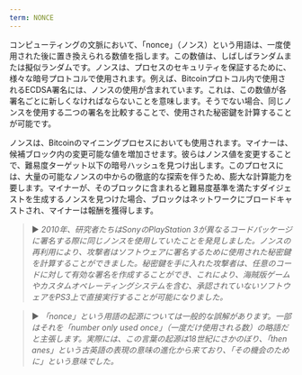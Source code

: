 ```yaml
---
term: NONCE
---
```


コンピューティングの文脈において、「nonce」（ノンス）という用語は、一度使用された後に置き換えられる数値を指します。この数値は、しばしばランダムまたは擬似ランダムです。ノンスは、プロセスのセキュリティを保証するために、様々な暗号プロトコルで使用されます。例えば、Bitcoinプロトコル内で使用されるECDSA署名には、ノンスの使用が含まれています。これは、この数値が各署名ごとに新しくなければならないことを意味します。そうでない場合、同じノンスを使用する二つの署名を比較することで、使用された秘密鍵を計算することが可能です。

ノンスは、Bitcoinのマイニングプロセスにおいても使用されます。マイナーは、候補ブロック内の変更可能な値を増加させます。彼らはノンス値を変更することで、難易度ターゲット以下の暗号ハッシュを見つけ出します。このプロセスには、大量の可能なノンスの中からの徹底的な探索を伴うため、膨大な計算能力を要します。マイナーが、そのブロックに含まれると難易度基準を満たすダイジェストを生成するノンスを見つけた場合、ブロックはネットワークにブロードキャストされ、マイナーは報酬を獲得します。

> ► *2010年、研究者たちはSonyのPlayStation 3が異なるコードパッケージに署名する際に同じノンスを使用していたことを発見しました。ノンスの再利用により、攻撃者はソフトウェアに署名するために使用された秘密鍵を計算することができました。秘密鍵を手に入れた攻撃者は、任意のコードに対して有効な署名を作成することができ、これにより、海賊版ゲームやカスタムオペレーティングシステムを含む、承認されていないソフトウェアをPS3上で直接実行することが可能になりました。*

> ► *「nonce」という用語の起源については一般的な誤解があります。一部はそれを「number only used once」（一度だけ使用される数）の略語だと主張します。実際には、この言葉の起源は18世紀にさかのぼり、「then anes」という古英語の表現の意味の進化から来ており、「その機会のために」という意味でした。*